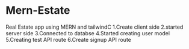 # Mern-Estate
Real Estate app using MERN and tailwindC
1.Create client side 
2.started server side 
3.Connected to databse
4.Started creating user model
5.Creating test API route
6.Create signup API route
